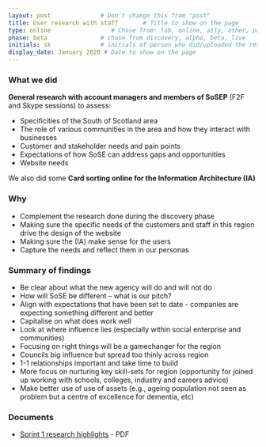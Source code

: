 ```yaml
---
layout: post              # Don't change this from "post"
title: User research with staff       # Title to show on the page
type: online                 # Chose from: lab, online, a11y, other, partner
phase: beta               # chose from discovery, alpha, beta, live
initials: sk              # initials of person who did/uploaded the research
display_date: January 2020 # Date to show on the page
---
```


### What we did

**General research with account managers and members of SoSEP** (F2F and Skype sessions) to assess:
- Specificities of the South of Scotland area 
- The role of various communities in the area and how they interact with businesses
- Customer and stakeholder needs and pain points
- Expectations of how SoSE can address gaps and opportunities
- Website needs


We also did some **Card sorting online for the Information Architecture (IA)**

### Why
- Complement the research done during the discovery phase
- Making sure the specific needs of the customers and staff in this region drive the design of the website
- Making sure the (IA) make sense for the users
- Capture the needs and reflect them in our personas

### Summary of findings
- Be clear about what the new agency will do and will not do
- How will SoSE be different – what is our pitch?
- Align with expectations that have been set to date - companies are expecting something different and better 
- Capitalise on what does work well
- Look at where influence lies (especially within social enterprise and communities)
- Focusing on right things will be a gamechanger for the region
- Councils big influence but spread too thinly across region
- 1-1 relationships important and take time to build
- More focus on nurturing key skill-sets for region (opportunity for joined up working with schools, colleges, industry and careers advice)
- Make better use of use of assets (e.g., ageing population not seen as problem but a centre of excellence for dementia, etc)


### Documents
- [Sprint 1 research highlights](../files/SoSE-UR-Findings-020220-2.pdf) - PDF
